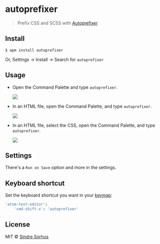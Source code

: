# autoprefixer

> Prefix CSS and SCSS with [Autoprefixer](https://github.com/postcss/autoprefixer)


## Install

```
$ apm install autoprefixer
```

Or, Settings → Install → Search for `autoprefixer`


## Usage

- Open the Command Palette and type `autoprefixer`.

	![](https://f.cloud.github.com/assets/1223565/2284892/51b999b2-9fce-11e3-9e9d-5e6a9cb4e933.gif)

- In an HTML file, open the Command Palette, and type `autoprefixer`.

	![](https://user-images.githubusercontent.com/6153816/58272510-55de7500-7dac-11e9-9f78-9ab20aa677c4.gif)

- In an HTML file, select the CSS, open the Command Palette, and type `autoprefixer`.

	![](https://user-images.githubusercontent.com/6153816/58272511-55de7500-7dac-11e9-9e97-a99393568594.gif)


## Settings

There's a `Run on Save` option and more in the settings.


## Keyboard shortcut

Set the keyboard shortcut you want in your [keymap](http://flight-manual.atom.io/using-atom/sections/basic-customization/#customizing-keybindings):

```cson
'atom-text-editor':
	'cmd-shift-x': 'autoprefixer'
```


## License

MIT © [Sindre Sorhus](https://sindresorhus.com)
